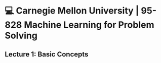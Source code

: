 # 💻 Carnegie Mellon University | 95-828 Machine Learning for Problem Solving

## Lecture 1: Basic Concepts


